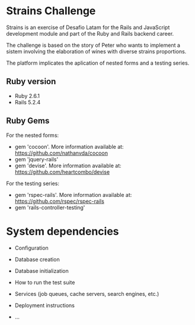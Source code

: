 # Strains Challenge

Strains is an exercise of Desafio Latam for the Rails and JavaScript development module and part of the Ruby and Rails backend career.

The challenge is based on the story of Peter who wants to implement a sistem involving the elaboration of wines with diverse strains proportions. 

The platform implicates the aplication of nested forms and a testing series.

## Ruby version 

* Ruby 2.6.1
* Rails 5.2.4

## Ruby Gems

For the nested forms:

* gem 'cocoon'. More information available at: https://github.com/nathanvda/cocoon
* gem 'jquery-rails'
* gem 'devise'. More information available at: https://github.com/heartcombo/devise

For the testing series:

* gem 'rspec-rails'. More information available at: https://github.com/rspec/rspec-rails
* gem 'rails-controller-testing'

# System dependencies

* Configuration

* Database creation

* Database initialization

* How to run the test suite

* Services (job queues, cache servers, search engines, etc.)

* Deployment instructions

* ...
